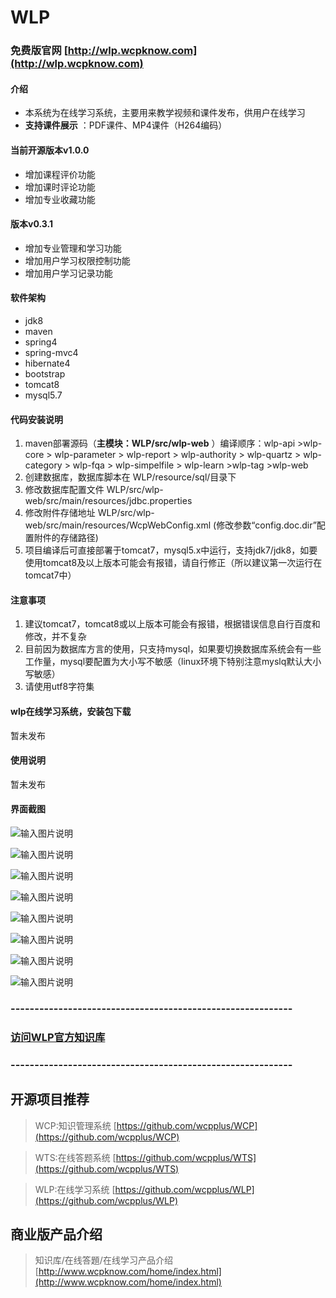 # WLP
### 免费版官网 [http://wlp.wcpknow.com](http://wlp.wcpknow.com)

#### 介绍
- 本系统为在线学习系统，主要用来教学视频和课件发布，供用户在线学习
-  **支持课件展示** ：PDF课件、MP4课件（H264编码）

#### 当前开源版本v1.0.0
- 增加课程评价功能
- 增加课时评论功能
- 增加专业收藏功能

#### 版本v0.3.1
- 增加专业管理和学习功能
- 增加用户学习权限控制功能
- 增加用户学习记录功能


#### 软件架构
- jdk8
- maven
- spring4
- spring-mvc4
- hibernate4
- bootstrap
- tomcat8
- mysql5.7

#### 代码安装说明
1. maven部署源码（**主模块：WLP/src/wlp-web** ）编译顺序：wlp-api >wlp-core > wlp-parameter > wlp-report > wlp-authority > wlp-quartz > wlp-category  > wlp-fqa  > wlp-simpelfile  > wlp-learn >wlp-tag >wlp-web 
2. 创建数据库，数据库脚本在  WLP/resource/sql/目录下
3. 修改数据库配置文件 WLP/src/wlp-web/src/main/resources/jdbc.properties
4. 修改附件存储地址 WLP/src/wlp-web/src/main/resources/WcpWebConfig.xml (修改参数“config.doc.dir”配置附件的存储路径)
5. 项目编译后可直接部署于tomcat7，mysql5.x中运行，支持jdk7/jdk8，如要使用tomcat8及以上版本可能会有报错，请自行修正（所以建议第一次运行在tomcat7中）

#### 注意事项
1. 建议tomcat7，tomcat8或以上版本可能会有报错，根据错误信息自行百度和修改，并不复杂
2. 目前因为数据库方言的使用，只支持mysql，如果要切换数据库系统会有一些工作量，mysql要配置为大小写不敏感（linux环境下特别注意myslq默认大小写敏感）
3. 请使用utf8字符集

#### wlp在线学习系统，安装包下载

暂未发布

#### 使用说明
暂未发布

#### 界面截图
![输入图片说明](https://images.gitee.com/uploads/images/2020/0716/133334_e2db02d6_24089.png "1.png")

![输入图片说明](https://images.gitee.com/uploads/images/2020/0716/133343_2d4e9883_24089.png "2.png")

![输入图片说明](https://images.gitee.com/uploads/images/2020/0716/133350_75551a6b_24089.png "3.png")

![输入图片说明](https://images.gitee.com/uploads/images/2020/0716/133358_66a242a8_24089.png "4.png")

![输入图片说明](https://images.gitee.com/uploads/images/2020/0716/133411_82fba6e1_24089.png "6.png")

![输入图片说明](https://images.gitee.com/uploads/images/2020/0716/133424_7fada65d_24089.png "7.png")

![输入图片说明](https://images.gitee.com/uploads/images/2020/0716/133437_03f1319c_24089.png "8.png")

![输入图片说明](https://images.gitee.com/uploads/images/2020/0716/133445_58a9442c_24089.png "9.png")


### -----------------------------------------------------------
### [访问WLP官方知识库](http://www.wcpdoc.com/webspecial/home/Pub2c909b2b70cf081d017356243f33434f.html)
### -----------------------------------------------------------



## 开源项目推荐
	
> WCP:知识管理系统 [https://github.com/wcpplus/WCP](https://github.com/wcpplus/WCP)

> WTS:在线答题系统 [https://github.com/wcpplus/WTS](https://github.com/wcpplus/WTS)

> WLP:在线学习系统 [https://github.com/wcpplus/WLP](https://github.com/wcpplus/WLP)

## 商业版产品介绍

> 知识库/在线答題/在线学习产品介绍 [http://www.wcpknow.com/home/index.html](http://www.wcpknow.com/home/index.html)
